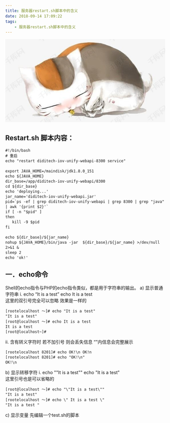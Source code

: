 ```yaml
---
title: 服务器restart.sh脚本中的含义
date: 2018-09-14 17:09:22
tags:
    - 服务器restart.sh脚本中的含义
---
```

![猫咪老师](/images/页面图片/13.png)
<!--more-->
## Restart.sh 脚本内容：
```
#!/bin/bash
# 重启
echo "restart diditech-iov-unify-webapi-8300 service"

export JAVA_HOME=/maindisk/jdk1.8.0_151
echo ${JAVA_HOME}
dir_base=/app/diditech-iov-unify-webapi/8300
cd ${dir_base}
echo 'deploying...'
jar_name='diditech-iov-unify-webapi.jar'
pid=`ps -ef | grep diditech-iov-unify-webapi | grep 8300 | grep "java" | awk '{print $2}'`
if [ -n "$pid" ]
then
   kill -9 $pid
fi

echo ${dir_base}/${jar_name}
nohup ${JAVA_HOME}/bin/java -jar  ${dir_base}/${jar_name} >/dev/null 2>&1 &
sleep 2
echo 'ok!'

```

## 一．echo命令
Shell的echo指令与PHP的echo指令类似，都是用于字符串的输出。
a)	显示普通字符串
i.	echo “It is a test”    echo It is a test   
这里的双引号完全可以忽略 效果是一样的
```
[rootelocalhost ～]# echo "It is a test"
"It is a test"
[root@localhost ～]# echo It is a test
It is a test
[root@localhost~]#

```

ii.	含有转义字符时 若不加引号 则会丢失信息  “”内信息会完整展示
```
[rootelocalhost 8201]# echo OK!\n OK!n
[rootelocalhost 8201]# echo "OK!\n"
OK!\n

```

b)	显示转移字符
i.	echo "\"It is a test\""   echo \"It is a test\"  
这里引号也是可以省略的
```
[root@localhost ～]# echo "\"It is a test\""
"It is a test"
[rootelocalhost ～]# echo \" It is a test \"
"It is a test "

```

c)	显示变量
先编辑一个test.sh的脚本





